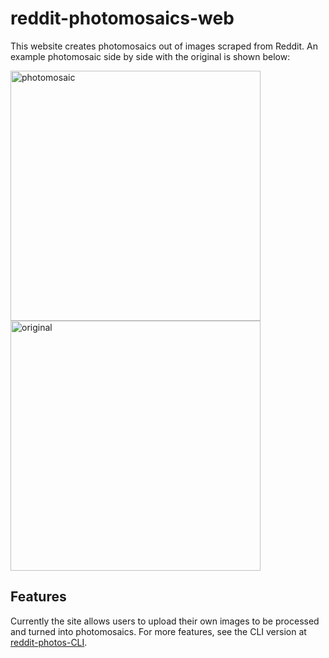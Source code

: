 # reddit-photomosaics-web 
This website creates photomosaics out of images scraped from Reddit. An example photomosaic side by side with the original is shown below:
<p float="left">
<img src="https://res.cloudinary.com/emrys/image/upload/v1641013582/photomosaicsGit/puyhv4pxsw881_rpqtut.jpg" alt="photomosaic" width="400"/>
<img src="https://res.cloudinary.com/emrys/image/upload/v1641013637/photomosaicsGit/puyhv4pxsw881_1_cseynz.jpg" alt="original" width="400"/>
</p>

## Features
Currently the site allows users to upload their own images to be processed and turned into photomosaics. For more features, see the CLI version at [reddit-photos-CLI](https://github.com/trevorjung02/reddit-photos-CLI).
